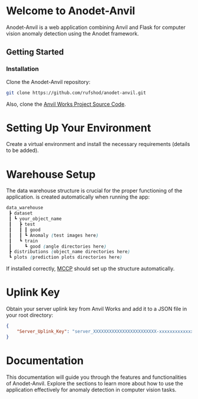 # Welcome to Anodet-Anvil

Anodet-Anvil is a web application combining Anvil and Flask for computer vision anomaly detection using the Anodet framework.

## Getting Started

### Installation

Clone the Anodet-Anvil repository:

```bash
git clone https://github.com/rufshod/anodet-anvil.git
```
Also, clone the [Anvil Works Project Source Code](https://anodet.anvil.app).
# Setting Up Your Environment

Create a virtual environment and install the necessary requirements (details to be added).
# Warehouse Setup

The data warehouse structure is crucial for the proper functioning of the application. is created automatically when running the app:

```scss
data_warehouse
 ┣ dataset
 ┃ ┗ your_object_name
 ┃   ┣ test
 ┃   ┃ ┃ good 
 ┃   ┃ ┗ Anomaly (test images here)
 ┃   ┗ train
 ┃     ┗ good (angle directories here)
 ┣ distributions (object_name directories here)
 ┗ plots (prediction plots directories here)
```
If installed correctly, [MCCP](https://github.com/wlinds/mccp) should set up the structure automatically.
# Uplink Key

Obtain your server uplink key from Anvil Works and add it to a JSON file in your root directory:

```json
{
    "Server_Uplink_Key": "server_XXXXXXXXXXXXXXXXXXXXXXXX-xxxxxxxxxxxxxxxxx"
}
```
# Documentation

This documentation will guide you through the features and functionalities of Anodet-Anvil. Explore the sections to learn more about how to use the application effectively for anomaly detection in computer vision tasks.